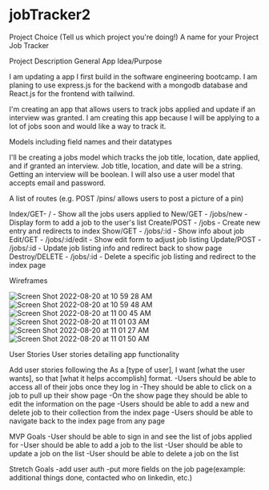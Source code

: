 # jobTracker2
Project Choice (Tell us which project you're doing!)
A name for your Project
Job Tracker

Project Description
General App Idea/Purpose

I am updating a app I first build in the software engineering bootcamp. I am planing to use express.js for the backend with a mongodb database and React.js for the frontend with tailwind.

I'm creating an app that allows users to track jobs applied and update if an interview was granted. I am creating this app because I will be applying to a lot of jobs soon and would like a way to track it.

Models including field names and their datatypes

I'll be creating a jobs model which tracks the job title, location, date applied, and if granted an interview. Job title, location, and date will be a string. Getting an interview will be boolean. I will also use a user model that accepts email and password.

A list of routes (e.g. POST /pins/ allows users to post a picture of a pin)

Index/GET- / - Show all the jobs users applied to
New/GET - /jobs/new - Display form to add a job to the user's list
Create/POST - /jobs - Create new entry and redirects to index
Show/GET - /jobs/:id - Show info about job
Edit/GET - /jobs/:id/edit - Show edit form to adjust job listing
Update/POST - /jobs/:id - Update job listing info and redirect back to show page
Destroy/DELETE - /jobs/:id - Delete a specific job listing and redirect to the index page

Wireframes


![Screen Shot 2022-08-20 at 10 59 28 AM](https://user-images.githubusercontent.com/94947933/187562847-1b77b22b-fa1a-4066-9236-0eaf02a71afb.png)
![Screen Shot 2022-08-20 at 10 59 48 AM](https://user-images.githubusercontent.com/94947933/187562993-f2829a0b-8586-41cf-8ae4-fb6259762a13.png)
![Screen Shot 2022-08-20 at 11 00 45 AM](https://user-images.githubusercontent.com/94947933/187563002-d44cfc34-ee53-4c95-8a12-55757c7c3e88.png)
![Screen Shot 2022-08-20 at 11 01 03 AM](https://user-images.githubusercontent.com/94947933/187563014-0cd6dada-b41c-4508-947f-9be40d41f10f.png)
![Screen Shot 2022-08-20 at 11 01 27 AM](https://user-images.githubusercontent.com/94947933/187563021-344dfa05-d7cc-46cf-89e4-191b040dad72.png)
![Screen Shot 2022-08-20 at 11 01 50 AM](https://user-images.githubusercontent.com/94947933/187563032-b9803f37-5840-4aad-a23c-1f391740ec16.png)


User Stories
User stories detailing app functionality

Add user stories following the As a [type of user], I want [what the user wants], so that [what it helps accomplish] format.
-Users should be able to access all of their jobs once they log in
-They should be able to click on a job to pull up their show page
-On the show page they should be able to edit the information on the page
-Users should be able to add a new and delete job to their collection from the index page
-Users should be able to navigate back to the index page from any page

MVP Goals
-User should be able to sign in and see the list of jobs applied for
-User should be able to add a job to the list
-User should be able to update a job on the list
-User should be able to delete a job on the list

Stretch Goals
-add user auth
-put more fields on the job page(example: additional things done, contacted who on linkedin, etc.)
